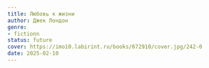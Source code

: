 ```yaml
---
title: Любовь к жизни
author: Джек Лондон
genre:
- fictionn
status: future
cover: https://imo10.labirint.ru/books/672910/cover.jpg/242-0
date: 2025-02-10
---
```


